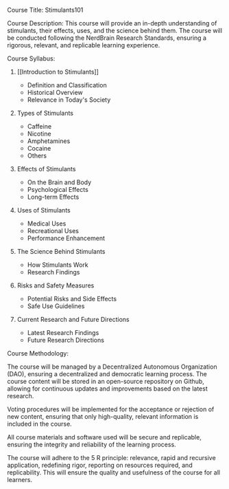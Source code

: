 Course Title: Stimulants101

Course Description: 
This course will provide an in-depth understanding of stimulants, their effects, uses, and the science behind them. The course will be conducted following the NerdBrain Research Standards, ensuring a rigorous, relevant, and replicable learning experience.

Course Syllabus:

1. [[Introduction to Stimulants]]
   - Definition and Classification
   - Historical Overview
   - Relevance in Today's Society

2. Types of Stimulants
   - Caffeine
   - Nicotine
   - Amphetamines
   - Cocaine
   - Others

3. Effects of Stimulants
   - On the Brain and Body
   - Psychological Effects
   - Long-term Effects

4. Uses of Stimulants
   - Medical Uses
   - Recreational Uses
   - Performance Enhancement

5. The Science Behind Stimulants
   - How Stimulants Work
   - Research Findings

6. Risks and Safety Measures
   - Potential Risks and Side Effects
   - Safe Use Guidelines

7. Current Research and Future Directions
   - Latest Research Findings
   - Future Research Directions

Course Methodology:

The course will be managed by a Decentralized Autonomous Organization (DAO), ensuring a decentralized and democratic learning process. The course content will be stored in an open-source repository on Github, allowing for continuous updates and improvements based on the latest research.

Voting procedures will be implemented for the acceptance or rejection of new content, ensuring that only high-quality, relevant information is included in the course. 

All course materials and software used will be secure and replicable, ensuring the integrity and reliability of the learning process. 

The course will adhere to the 5 R principle: relevance, rapid and recursive application, redefining rigor, reporting on resources required, and replicability. This will ensure the quality and usefulness of the course for all learners.